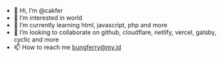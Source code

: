 - 👋 Hi, I’m @cakfer
- 👀 I’m interested in world
- 🌱 I’m currently learning html, javascript, php and more
- 💞️ I’m looking to collaborate on github, cloudflare, netlify, vercel, gatsby, cyclic and more
- 📫 How to reach me bungferry@my.id

<!---
cakfer/cakfer is a ✨ special ✨ repository because its `README.md` (this file) appears on your GitHub profile.
You can click the Preview link to take a look at your changes.
--->
